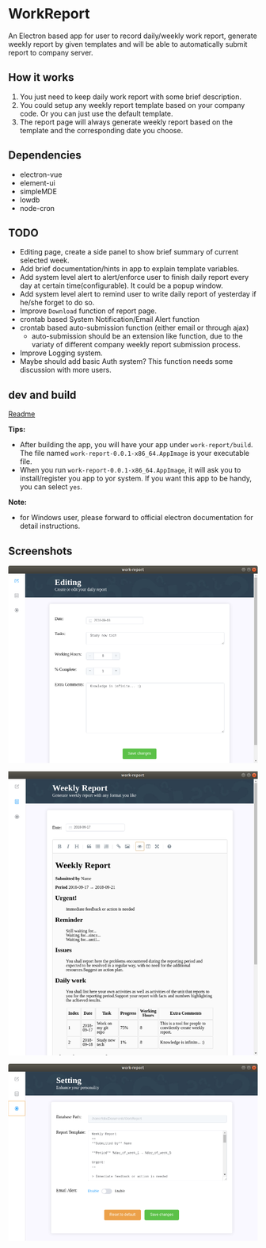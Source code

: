 # WorkReport

An Electron based app for user to record daily/weekly work report, generate weekly report by given templates and will be able to automatically submit report to company server.

## How it works

1. You just need to keep daily work report with some brief description. 
2. You could setup any weekly report template based on your company code. Or you can just use the default template.
3. The report page will always generate weekly report based on the template and the corresponding date you choose.

## Dependencies

* electron-vue
* element-ui
* simpleMDE
* lowdb
* node-cron

## TODO

* Editing page, create a side panel to show brief summary of current selected week.
* Add brief documentation/hints in app to explain template variables.
* Add system level alert to alert/enforce user to finish daily report every day at certain time(configurable). It could be a popup window.
* Add system level alert to remind user to write daily report of yesterday if he/she forget to do so.
* Improve `Download` function of report page.
* crontab based System Notification/Email Alert function
* crontab based auto-submission function (either email or through ajax)
  * auto-submission should be an extension like function, due to the variaty of different company weekly report submission process. 
* Improve Logging system. 
* Maybe should add basic Auth system? This function needs some discussion with more users.

## dev and build

[Readme](https://github.com/phoenixzqy/WorkReport/tree/master/work-report)

**Tips:**

* After building the app, you will have your app under `work-report/build`. The file named `work-report-0.0.1-x86_64.AppImage` is your executable file.
* When you run `work-report-0.0.1-x86_64.AppImage`, it will ask you to install/register you app to yor system. If you want this app to be handy, you can select `yes`.

**Note:**

* for Windows user, please forward to official electron documentation for detail instructions.

## Screenshots

![Editing page](https://github.com/phoenixzqy/WorkReport/blob/master/images/editing_page.png?raw=true)

![Report Page](https://github.com/phoenixzqy/WorkReport/blob/master/images/report_page.png?raw=true)

![Setting Page](https://github.com/phoenixzqy/WorkReport/blob/master/images/setting_page.png?raw=true)
